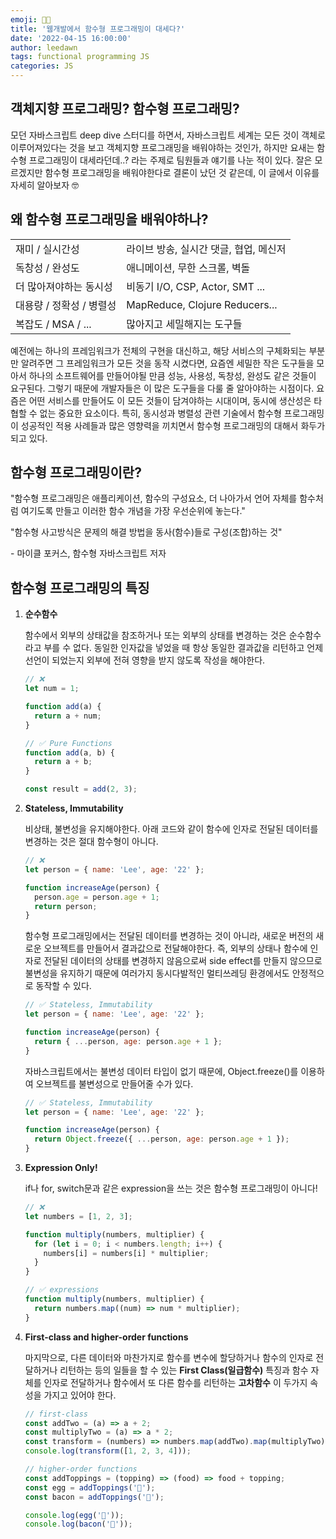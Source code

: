 ```yaml
---
emoji: 👩‍💻
title: '웹개발에서 함수형 프로그래밍이 대세다?'
date: '2022-04-15 16:00:00'
author: leedawn
tags: functional programming JS
categories: JS
---
```


## 객체지향 프로그래밍? 함수형 프로그래밍?

모던 자바스크립트 deep dive 스터디를 하면서, 자바스크립트 세계는 모든 것이 객체로 이루어져있다는 것을 보고 객체지향 프로그래밍을 배워야하는 것인가, 하지만 요새는 함수형 프로그래밍이 대세라던데..? 라는 주제로 팀원들과 얘기를 나눈 적이 있다. 잘은 모르겠지만 함수형 프로그래밍을 배워야한다로 결론이 났던 것 같은데, 이 글에서 이유를 자세히 알아보자 🤓

## 왜 함수형 프로그래밍을 배워야하나?

|                          |                                        |
| ------------------------ | -------------------------------------- |
| 재미 / 실시간성          | 라이브 방송, 실시간 댓글, 협업, 메신저 |
| 독창성 / 완성도          | 애니메이션, 무한 스크롤, 벽돌          |
| 더 많아져야하는 동시성   | 비동기 I/O, CSP, Actor, SMT ...        |
| 대용량 / 정확성 / 병렬성 | MapReduce, Clojure Reducers...         |
| 복잡도 / MSA / ...       | 많아지고 세밀해지는 도구들             |

예전에는 하나의 프레임워크가 전체의 구현을 대신하고, 해당 서비스의 구체화되는 부분만 알려주면 그 프레임워크가 모든 것을 동작 시켰다면, 요즘엔 세밀한 작은 도구들을 모아서 하나의 소프트웨어를 만들어야될 만큼 성능, 사용성, 독창성, 완성도 같은 것들이 요구된다. 그렇기 때문에 개발자들은 이 많은 도구들을 다룰 줄 알아야하는 시점이다. 요즘은 어떤 서비스를 만들어도 이 모든 것들이 담겨야하는 시대이며, 동시에 생산성은 타협할 수 없는 중요한 요소이다.
특히, 동시성과 병렬성 관련 기술에서 함수형 프로그래밍이 성공적인 적용 사례들과 많은 영향력을 끼치면서 함수형 프로그래밍의 대해서 화두가 되고 있다.

## 함수형 프로그래밍이란?

"함수형 프로그래밍은 애플리케이션, 함수의 구성요소, 더 나아가서 언어 자체를 함수처럼 여기도록 만들고 이러한 함수 개념을 가장 우선순위에 놓는다."

"함수형 사고방식은 문제의 해결 방법을 동사(함수)들로 구성(조합)하는 것"

\- 마이클 포커스, 함수형 자바스크립트 저자

## 함수형 프로그래밍의 특징

1. **순수함수**

   함수에서 외부의 상태값을 참조하거나 또는 외부의 상태를 변경하는 것은 순수함수라고 부를 수 없다. 동일한 인자값을 넣었을 때 항상 동일한 결과값을 리턴하고 언제 선언이 되었는지 외부에 전혀 영향을 받지 않도록 작성을 해야한다.

   ```javascript
   // ❌
   let num = 1;

   function add(a) {
     return a + num;
   }
   ```

   ```javascript
   // ✅ Pure Functions
   function add(a, b) {
     return a + b;
   }

   const result = add(2, 3);
   ```

2. **Stateless, Immutability**

   비상태, 불변성을 유지해야한다. 아래 코드와 같이 함수에 인자로 전달된 데이터를 변경하는 것은 절대 함수형이 아니다.

   ```javascript
   // ❌
   let person = { name: 'Lee', age: '22' };

   function increaseAge(person) {
     person.age = person.age + 1;
     return person;
   }
   ```

   함수형 프로그래밍에서는 전달된 데이터를 변경하는 것이 아니라, 새로운 버전의 새로운 오브젝트를 만들어서 결과값으로 전달해야한다. 즉, 외부의 상태나 함수에 인자로 전달된 데이터의 상태를 변경하지 않음으로써 side effect를 만들지 않으므로 불변성을 유지하기 때문에 여러가지 동시다발적인 멀티쓰레딩 환경에서도 안정적으로 동작할 수 있다.

   ```javascript
   // ✅ Stateless, Immutability
   let person = { name: 'Lee', age: '22' };

   function increaseAge(person) {
     return { ...person, age: person.age + 1 };
   }
   ```

   자바스크립트에서는 불변성 데이터 타입이 없기 때문에, Object.freeze()를 이용하여 오브젝트를 불변성으로 만들어줄 수가 있다.

   ```javascript
   // ✅ Stateless, Immutability
   let person = { name: 'Lee', age: '22' };

   function increaseAge(person) {
     return Object.freeze({ ...person, age: person.age + 1 });
   }
   ```

3. **Expression Only!**

   if나 for, switch문과 같은 expression을 쓰는 것은 함수형 프로그래밍이 아니다!

   ```javascript
   // ❌
   let numbers = [1, 2, 3];

   function multiply(numbers, multiplier) {
     for (let i = 0; i < numbers.length; i++) {
       numbers[i] = numbers[i] * multiplier;
     }
   }
   ```

   ```javascript
   // ✅ expressions
   function multiply(numbers, multiplier) {
     return numbers.map((num) => num * multiplier);
   }
   ```

4. **First-class and higher-order functions**

   마지막으로, 다른 데이터와 마찬가지로 함수를 변수에 할당하거나 함수의 인자로 전달하거나 리턴하는 등의 일들을 할 수 있는 **First Class(일급함수)** 특징과 함수 자체를 인자로 전달하거나 함수에서 또 다른 함수를 리턴하는 **고차함수** 이 두가지 속성을 가지고 있어야 한다.

   ```javascript
   // first-class
   const addTwo = (a) => a + 2;
   const multiplyTwo = (a) => a * 2;
   const transform = (numbers) => numbers.map(addTwo).map(multiplyTwo);
   console.log(transform([1, 2, 3, 4]));
   ```

   ```javascript
   // higher-order functions
   const addToppings = (topping) => (food) => food + topping;
   const egg = addToppings('🍳');
   const bacon = addToppings('🥓');

   console.log(egg('🍳'));
   console.log(bacon('🥓'));
   ```

